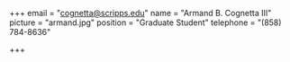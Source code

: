 +++
email = "cognetta@scripps.edu"
name = "Armand B. Cognetta III"
picture = "armand.jpg"
position = "Graduate Student"
telephone = "(858) 784-8636"

+++

